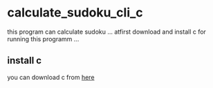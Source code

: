 # calculate_sudoku_cli_c
this program can calculate sudoku ...
atfirst download and install c for running this programm ... 
## install c 
you can download c from [here](https://www.mingw-w64.org/downloads/)
